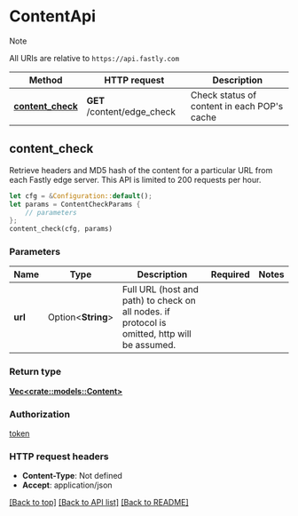 # ContentApi

> [!NOTE]
> All URIs are relative to `https://api.fastly.com`

Method | HTTP request | Description
------ | ------------ | -----------
[**content_check**](ContentApi.md#content_check) | **GET** /content/edge_check | Check status of content in each POP's cache



## content_check

Retrieve headers and MD5 hash of the content for a particular URL from each Fastly edge server. This API is limited to 200 requests per hour.

```rust
let cfg = &Configuration::default();
let params = ContentCheckParams {
    // parameters
};
content_check(cfg, params)
```

### Parameters


Name | Type | Description  | Required | Notes
------------- | ------------- | ------------- | ------------- | -------------
**url** | Option\<**String**> | Full URL (host and path) to check on all nodes. if protocol is omitted, http will be assumed. |  |

### Return type

[**Vec&lt;crate::models::Content&gt;**](Content.md)

### Authorization

[token](../README.md#token)

### HTTP request headers

- **Content-Type**: Not defined
- **Accept**: application/json

[[Back to top]](#) [[Back to API list]](../README.md#documentation-for-api-endpoints) [[Back to README]](../README.md)

